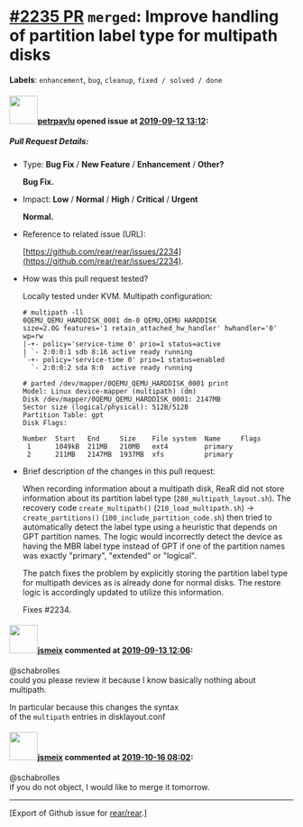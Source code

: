 [\#2235 PR](https://github.com/rear/rear/pull/2235) `merged`: Improve handling of partition label type for multipath disks
==========================================================================================================================

**Labels**: `enhancement`, `bug`, `cleanup`, `fixed / solved / done`

#### <img src="https://avatars.githubusercontent.com/u/31453820?v=4" width="50">[petrpavlu](https://github.com/petrpavlu) opened issue at [2019-09-12 13:12](https://github.com/rear/rear/pull/2235):

##### Pull Request Details:

-   Type: **Bug Fix** / **New Feature** / **Enhancement** / **Other?**

    **Bug Fix.**

-   Impact: **Low** / **Normal** / **High** / **Critical** / **Urgent**

    **Normal.**

-   Reference to related issue (URL):

    [https://github.com/rear/rear/issues/2234](https://github.com/rear/rear/issues/2234).

-   How was this pull request tested?

    Locally tested under KVM. Multipath configuration:

        # multipath -ll
        0QEMU_QEMU_HARDDISK_0001 dm-0 QEMU,QEMU HARDDISK
        size=2.0G features='1 retain_attached_hw_handler' hwhandler='0' wp=rw
        |-+- policy='service-time 0' prio=1 status=active
        | `- 2:0:0:1 sdb 8:16 active ready running
        `-+- policy='service-time 0' prio=1 status=enabled
          `- 2:0:0:2 sda 8:0  active ready running

        # parted /dev/mapper/0QEMU_QEMU_HARDDISK_0001 print
        Model: Linux device-mapper (multipath) (dm)
        Disk /dev/mapper/0QEMU_QEMU_HARDDISK_0001: 2147MB
        Sector size (logical/physical): 512B/512B
        Partition Table: gpt
        Disk Flags: 

        Number  Start   End     Size    File system  Name     Flags
         1      1049kB  211MB   210MB   ext4         primary
         2      211MB   2147MB  1937MB  xfs          primary

-   Brief description of the changes in this pull request:

    When recording information about a multipath disk, ReaR did not
    store information about its partition label type
    (`280_multipath_layout.sh`). The recovery code `create_multipath()`
    (`210_load_multipath.sh`) -&gt; `create_partitions()`
    (`100_include_partition_code.sh`) then tried to automatically detect
    the label type using a heuristic that depends on GPT partition
    names. The logic would incorrectly detect the device as having the
    MBR label type instead of GPT if one of the partition names was
    exactly "primary", "extended" or "logical".

    The patch fixes the problem by explicitly storing the partition
    label type for multipath devices as is already done for normal
    disks. The restore logic is accordingly updated to utilize this
    information.

    Fixes \#2234.

#### <img src="https://avatars.githubusercontent.com/u/1788608?u=925fc54e2ce01551392622446ece427f51e2f0ce&v=4" width="50">[jsmeix](https://github.com/jsmeix) commented at [2019-09-13 12:06](https://github.com/rear/rear/pull/2235#issuecomment-531211214):

@schabrolles  
could you please review it because I know basically nothing about
multipath.

In particular because this changes the syntax  
of the `multipath` entries in disklayout.conf

#### <img src="https://avatars.githubusercontent.com/u/1788608?u=925fc54e2ce01551392622446ece427f51e2f0ce&v=4" width="50">[jsmeix](https://github.com/jsmeix) commented at [2019-10-16 08:02](https://github.com/rear/rear/pull/2235#issuecomment-542576666):

@schabrolles  
if you do not object, I would like to merge it tomorrow.

------------------------------------------------------------------------

\[Export of Github issue for
[rear/rear](https://github.com/rear/rear).\]
